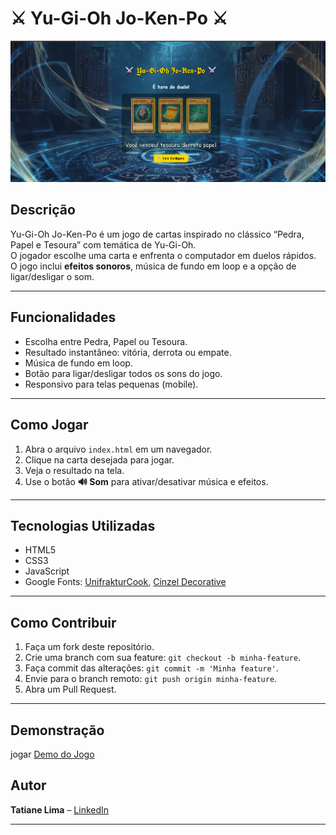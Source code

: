 # ⚔️ Yu-Gi-Oh Jo-Ken-Po ⚔️

![Imagem do Jogo](./src/assets/img/preview.png)

## Descrição

Yu-Gi-Oh Jo-Ken-Po é um jogo de cartas inspirado no clássico “Pedra, Papel e Tesoura” com temática de Yu-Gi-Oh.  
O jogador escolhe uma carta e enfrenta o computador em duelos rápidos.  
O jogo inclui **efeitos sonoros**, música de fundo em loop e a opção de ligar/desligar o som.

---

## Funcionalidades

- Escolha entre Pedra, Papel ou Tesoura.  
- Resultado instantâneo: vitória, derrota ou empate.  
- Música de fundo em loop.  
- Botão para ligar/desligar todos os sons do jogo.  
- Responsivo para telas pequenas (mobile).

---

## Como Jogar

1. Abra o arquivo `index.html` em um navegador.  
2. Clique na carta desejada para jogar.  
3. Veja o resultado na tela.  
4. Use o botão **🔊 Som** para ativar/desativar música e efeitos.

---

## Tecnologias Utilizadas

- HTML5  
- CSS3  
- JavaScript  
- Google Fonts: [UnifrakturCook](https://fonts.google.com/specimen/UnifrakturCook), [Cinzel Decorative](https://fonts.google.com/specimen/Cinzel+Decorative)

---

## Como Contribuir

1. Faça um fork deste repositório.  
2. Crie uma branch com sua feature: `git checkout -b minha-feature`.  
3. Faça commit das alterações: `git commit -m 'Minha feature'`.  
4. Envie para o branch remoto: `git push origin minha-feature`.  
5. Abra um Pull Request.  

---

## Demonstração
jogar 
[Demo do Jogo](https://tattianerl.github.io/Yu-Gi-Oh-Jo-Ken-Po/)

## Autor

**Tatiane Lima** – [LinkedIn](https://www.linkedin.com/in/tati-lima85)

---

